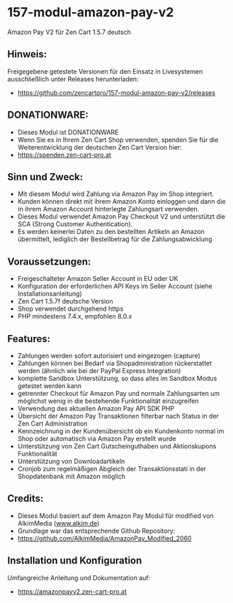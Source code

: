 # 157-modul-amazon-pay-v2
Amazon Pay V2 für Zen Cart 1.5.7 deutsch 

## Hinweis: 
Freigegebene getestete Versionen für den Einsatz in Livesystemen ausschließlich unter Releases herunterladen:
* https://github.com/zencartpro/157-modul-amazon-pay-v2/releases

## DONATIONWARE:
* Dieses Modul ist DONATIONWARE
* Wenn Sie es in Ihrem Zen Cart Shop verwenden, spenden Sie für die Weiterentwicklung der deutschen Zen Cart Version hier:
* https://spenden.zen-cart-pro.at 

## Sinn und Zweck:
* Mit diesem Modul wird Zahlung via Amazon Pay im Shop integriert.
* Kunden können direkt mit ihrem Amazon Konto einloggen und dann die in ihrem Amazon Account hinterlegte Zahlungsart verwenden.
* Dieses Modul verwendet Amazon Pay Checkout V2 und unterstützt die SCA (Strong Customer Authentication). 
* Es werden keinerlei Daten zu den bestellten Artikeln an Amazon übermittelt, lediglich der Bestellbetrag für die Zahlungsabwicklung

## Voraussetzungen:
* Freigeschalteter Amazon Seller Account in EU oder UK
* Konfiguration der erforderlichen API Keys im Seller Account (siehe Installationsanleitung)
* Zen Cart 1.5.7f deutsche Version
* Shop verwendet durchgehend https
* PHP mindestens 7.4.x, empfohlen 8.0.x

## Features:
* Zahlungen werden sofort autorisiert und eingezogen (capture)
* Zahlungen können bei Bedarf via Shopadministration rückerstattet werden (ähnlich wie bei der PayPal Express Integration)
* komplette Sandbox Unterstützung, so dass alles im Sandbox Modus getestet werden kann
* getrennter Checkout für Amazon Pay und normale Zahlungsarten um möglichst wenig in die bestehende Funktionalität einzugreifen
* Verwendung des aktuellen Amazon Pay API SDK PHP
* Übersicht der Amazon Pay Transaktionen filterbar nach Status in der Zen Cart Administration
* Kennzeichnung in der Kundenübersicht ob ein Kundenkonto normal im Shop oder automatisch via Amazon Pay erstellt wurde
* Unterstützung von Zen Cart Gutscheinguthaben und Aktionskupons Funktionalität
* Unterstützung von Downloadartikeln
* Cronjob zum regelmäßigen Abgleich der Transaktionsstati in der Shopdatenbank mit Amazon möglich

## Credits:
* Dieses Modul basiert auf dem Amazon Pay Modul für modified von AlkimMedia (www.alkim.de)
* Grundlage war das entsprechende Github Repository:
* https://github.com/AlkimMedia/AmazonPay_Modified_2060

## Installation und Konfiguration
Umfangreiche Anleitung und Dokumentation auf:
* https://amazonpayv2.zen-cart-pro.at
